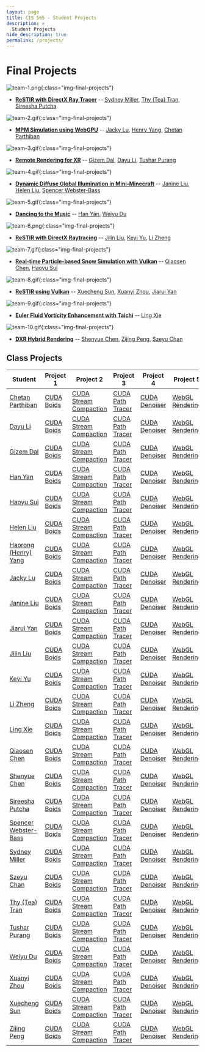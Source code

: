 ```yaml
---
layout: page
title: CIS 565 - Student Projects
description: >
  Student Projects
hide_description: true
permalink: /projects/
---
```


# Final Projects

![team-1.png](/assets/images/projects/team-1.png){:class="img-final-projects"}
* [**ReSTIR with DirectX Ray Tracer**](https://github.com/tatran5/Reservoir-Spatio-Temporal-Importance-Resampling-ReSTIR) -- [Sydney Miller](https://www.linkedin.com/in/sydney-miller-upenn/), [Thy (Tea) Tran](https://www.linkedin.com/in/thy-tran-97a30b148/), [Sireesha Putcha](https://www.linkedin.com/in/sireesha-putcha/)

![team-2.gif](/assets/images/projects/team-2.gif){:class="img-final-projects"}
* [**MPM Simulation using WebGPU**](https://github.com/chetan-parthiban/WebGPUMPM) -- [Jacky Lu](https://www.linkedin.com/in/jacky-lu-506968129/), [Henry Yang](https://www.linkedin.com/in/haorong-henry-yang/), [Chetan Parthiban](https://github.com/chetan-parthiban)

![team-3.gif](/assets/images/projects/team-3.gif){:class="img-final-projects"}
* [**Remote Rendering for XR**](https://github.com/gizemdal/remote-rendering) -- [Gizem Dal](https://www.gizemdal.com/), [Dayu Li](https://www.linkedin.com/in/dayu95/), [Tushar Purang](https://tushvr.com/)

![team-4.gif](/assets/images/projects/team-4.gif){:class="img-final-projects"}
* [**Dynamic Diffuse Global Illumination in Mini-Minecraft**](https://github.com/helenl9098/ddgi_minecraft) -- [Janine Liu](https://www.linkedin.com/in/liujanine/), [Helen Liu](http://liuhanyu.net/), [Spencer Webster-Bass](https://www.linkedin.com/in/spencer-webster-bass/)

![team-5.gif](/assets/images/projects/team-5.gif){:class="img-final-projects"}
* [**Dancing to the Music**](https://github.com/WeiyuDu/Dancing2Music) -- [Han Yan](https://github.com/Tracy-Yan), [Weiyu Du](https://github.com/WeiyuDu)

![team-6.png](/assets/images/projects/team-6.png){:class="img-final-projects"}
* [**ReSTIR with DirectX Raytracing**](https://github.com/lindayukeyi/ReSTIR_DX12) -- [Jilin Liu](https://www.linkedin.com/in/jilin-liu97/), [Keyi Yu](https://www.linkedin.com/in/keyi-linda-yu-8b1178137/), [Li Zheng](https://www.linkedin.com/in/li-zheng-1955ba169/)

![team-7.gif](/assets/images/projects/team-7.gif){:class="img-final-projects"}
* [**Real-time Particle-based Snow Simulation with Vulkan**](https://github.com/giaosame/RealTimeParticleBasedSnowSimulation/) -- [Qiaosen Chen](https://www.linkedin.com/in/qiaosen-chen-725699141/), [Haoyu Sui](http://linkedin.com/in/haoyu-sui-721284192)

![team-8.gif](/assets/images/projects/team-8.gif){:class="img-final-projects"}
* [**ReSTIR using Vulkan**](https://github.com/lukedan/ReSTIR-Vulkan) -- [Xuecheng Sun](https://www.linkedin.com/in/hehehaha12138/), [Xuanyi Zhou](https://www.linkedin.com/in/xuanyi-zhou-661365192/), [Jiarui Yan](https://www.linkedin.com/in/jiarui-yan-a06bb5197/)

![team-9.gif](/assets/images/projects/team-9.gif){:class="img-final-projects"}
* [**Euler Fluid Vorticity Enhancement with Taichi**](https://github.com/Jack12xl/a-toy-fluid-engine) -- [Ling Xie](https://jack12xl.netlify.app/)

![team-10.gif](/assets/images/projects/team-10.gif){:class="img-final-projects"}
* [**DXR Hybrid Rendering**](https://github.com/ZijingPeng/DXR-Hybrid-Rendering) -- [Shenyue Chen](https://www.linkedin.com/in/shenyue-chen-5b2728119/), [Zijing Peng](https://github.com/ZijingPeng), [Szeyu Chan](https://www.linkedin.com/in/szeyuchan11/)

## Class Projects

| Student                                                                   | Project 1         | Project 2                     | Project 3             | Project 4             | Project 5             |
|---------------------------------------------------------------------------|-------------------|-------------------------------|-----------------------|-----------------------|-----------------------|
| [Chetan Parthiban](https://github.com/chetan-parthiban)                   | [CUDA Boids](https://github.com/chetan-parthiban/Project1-CUDA-Flocking)  | [CUDA Stream Compaction](https://github.com/chetan-parthiban/Project2-Stream-Compaction)  | [CUDA Path Tracer](https://github.com/chetan-parthiban/Project3-CUDA-Path-Tracer) | [CUDA Denoiser](https://github.com/chetan-parthiban/Project4-CUDA-Denoiser)   | [WebGL Rendering](https://github.com/chetan-parthiban/Project5-WebGL-Forward-Plus-and-Clustered-Deferred)     |
| [Dayu Li](https://www.linkedin.com/in/dayu95/)                            | [CUDA Boids](https://github.com/UniverseLdy/Project1-CUDA-Flocking)       | [CUDA Stream Compaction](https://github.com/UniverseLdy/Project2-Stream-Compaction)       | [CUDA Path Tracer](https://github.com/UniverseLdy/Project3-CUDA-Path-Tracer)      | [CUDA Denoiser](https://github.com/UniverseLdy/Project4-CUDA-Denoiser)        | [WebGL Rendering](https://github.com/UniverseLdy/Project5-WebGL-Forward-Plus-and-Clustered-Deferred)          |
| [Gizem Dal](https://www.gizemdal.com/)                                    | [CUDA Boids](https://github.com/gizemdal/Project1-CUDA-Flocking)          | [CUDA Stream Compaction](https://github.com/gizemdal/Project2-Stream-Compaction)          | [CUDA Path Tracer](https://github.com/gizemdal/Project3-CUDA-Path-Tracer)         | [CUDA Denoiser](https://github.com/gizemdal/Project4-CUDA-Denoiser)           | [WebGL Rendering](https://github.com/gizemdal/Project5-WebGL-Forward-Plus-and-Clustered-Deferred)             |
| [Han Yan](https://github.com/Tracy-Yan)                                   | [CUDA Boids](https://github.com/Tracy-Yan/Project1-CUDA-Flocking)         | [CUDA Stream Compaction](https://github.com/Tracy-Yan/Project2-Stream-Compaction)         | [CUDA Path Tracer](https://github.com/Tracy-Yan/Project3-CUDA-Path-Tracer)        | [CUDA Denoiser](https://github.com/Tracy-Yan/Project4-CUDA-Denoiser)          | [WebGL Rendering](https://github.com/Tracy-Yan/Project5-WebGL-Forward-Plus-and-Clustered-Deferred)            |
| [Haoyu Sui](http://linkedin.com/in/haoyu-sui-721284192)                   | [CUDA Boids](https://github.com/HaoyuSui/Project1-CUDA-Flocking)          | [CUDA Stream Compaction](https://github.com/HaoyuSui/Project2-Stream-Compaction)          | [CUDA Path Tracer](https://github.com/HaoyuSui/Project3-CUDA-Path-Tracer)         | [CUDA Denoiser](https://github.com/HaoyuSui/Project4-CUDA-Denoiser)           | [WebGL Rendering](https://github.com/HaoyuSui/Project5-WebGL-Forward-Plus-and-Clustered-Deferred)             |
| [Helen Liu](http://liuhanyu.net/)                                         | [CUDA Boids](https://github.com/helenl9098/Project1-CUDA-Flocking)        | [CUDA Stream Compaction](https://github.com/helenl9098/Project2-Stream-Compaction)        | [CUDA Path Tracer](https://github.com/helenl9098/Project3-CUDA-Path-Tracer)       | [CUDA Denoiser](https://github.com/helenl9098/Project4-CUDA-Denoiser)         | [WebGL Rendering](https://github.com/helenl9098/Project5-WebGL-Forward-Plus-and-Clustered-Deferred)           |
| [Haorong (Henry) Yang](https://www.linkedin.com/in/haorong-henry-yang/)   | [CUDA Boids](https://github.com/YangH34/Project1-CUDA-Flocking)           | [CUDA Stream Compaction](https://github.com/YangH34/Project2-Stream-Compaction)           | [CUDA Path Tracer](https://github.com/YangH34/Project3-CUDA-Path-Tracer)          | [CUDA Denoiser](https://github.com/YangH34/Project4-CUDA-Denoiser)            | [WebGL Rendering](https://github.com/YangH34/Project5-WebGL-Forward-Plus-and-Clustered-Deferred)              |
| [Jacky Lu](https://www.linkedin.com/in/jacky-lu-506968129/)               | [CUDA Boids](https://github.com/jackylu0124/Project1-CUDA-Flocking)       | [CUDA Stream Compaction](https://github.com/jackylu0124/Project2-Stream-Compaction)       | [CUDA Path Tracer](https://github.com/jackylu0124/Project3-CUDA-Path-Tracer)      | [CUDA Denoiser](https://github.com/jackylu0124/Project4-CUDA-Denoiser)        | [WebGL Rendering](https://github.com/jackylu0124/Project5-WebGL-Forward-Plus-and-Clustered-Deferred)          |
| [Janine Liu](https://www.linkedin.com/in/liujanine/)                      | [CUDA Boids](https://github.com/j9liu/Project1-CUDA-Flocking)             | [CUDA Stream Compaction](https://github.com/j9liu/Project2-Stream-Compaction)             | [CUDA Path Tracer](https://github.com/j9liu/Project3-CUDA-Path-Tracer)            | [CUDA Denoiser](https://github.com/j9liu/Project4-CUDA-Denoiser)              | [WebGL Rendering](https://github.com/j9liu/Project5-WebGL-Forward-Plus-and-Clustered-Deferred)                |
| [Jiarui Yan](https://www.linkedin.com/in/jiarui-yan-a06bb5197/)           | [CUDA Boids](https://github.com/JerryYan97/Project1-CUDA-Flocking)        | [CUDA Stream Compaction](https://github.com/JerryYan97/Project2-Stream-Compaction)        | [CUDA Path Tracer](https://github.com/JerryYan97/Project3-CUDA-Path-Tracer)       | [CUDA Denoiser](https://github.com/JerryYan97/Project4-CUDA-Denoiser)         | [WebGL Rendering](https://github.com/JerryYan97/Project5-WebGL-Forward-Plus-and-Clustered-Deferred)           |
| [Jilin Liu](https://www.linkedin.com/in/jilin-liu97/)                     | [CUDA Boids](https://github.com/Songsong97/Project1-CUDA-Flocking)        | [CUDA Stream Compaction](https://github.com/Songsong97/Project2-Stream-Compaction)        | [CUDA Path Tracer](https://github.com/Songsong97/Project3-CUDA-Path-Tracer)       | [CUDA Denoiser](https://github.com/Songsong97/Project4-CUDA-Denoiser)         | [WebGL Rendering](https://github.com/Songsong97/Project5-WebGL-Forward-Plus-and-Clustered-Deferred)           |
| [Keyi Yu](https://www.linkedin.com/in/keyi-linda-yu-8b1178137/)           | [CUDA Boids](https://github.com/lindayukeyi/Project1-CUDA-Flocking)       | [CUDA Stream Compaction](https://github.com/lindayukeyi/Project2-Stream-Compaction)       | [CUDA Path Tracer](https://github.com/lindayukeyi/Project3-CUDA-Path-Tracer)      | [CUDA Denoiser](https://github.com/lindayukeyi/Project4-CUDA-Denoiser)        | [WebGL Rendering](https://github.com/lindayukeyi/Project5-WebGL-Forward-Plus-and-Clustered-Deferred)          |
| [Li Zheng](https://www.linkedin.com/in/li-zheng-1955ba169/)               | [CUDA Boids](https://github.com/zhengliii/Project1-CUDA-Flocking)         | [CUDA Stream Compaction](https://github.com/zhengliii/Project2-Stream-Compaction)         | [CUDA Path Tracer](https://github.com/zhengliii/Project3-CUDA-Path-Tracer)        | [CUDA Denoiser](https://github.com/zhengliii/Project4-CUDA-Denoiser)          | [WebGL Rendering](https://github.com/zhengliii/Project5-WebGL-Forward-Plus-and-Clustered-Deferred)            |
| [Ling Xie](https://jack12xl.netlify.app/)                                 | [CUDA Boids](https://github.com/Jack12xl/Project1-CUDA-Flocking)          | [CUDA Stream Compaction](https://github.com/Jack12xl/Project2-Stream-Compaction)          | [CUDA Path Tracer](https://github.com/Jack12xl/Project3-CUDA-Path-Tracer)         | [CUDA Denoiser](https://github.com/Jack12xl/Project4-CUDA-Denoiser)           | [WebGL Rendering](https://github.com/Jack12xl/Project5-WebGL-Forward-Plus-and-Clustered-Deferred)             |
| [Qiaosen Chen](https://www.linkedin.com/in/qiaosen-chen-725699141/)       | [CUDA Boids](https://github.com/giaosame/Project1-CUDA-Flocking)          | [CUDA Stream Compaction](https://github.com/giaosame/Project2-Stream-Compaction)          | [CUDA Path Tracer](https://github.com/giaosame/Project3-CUDA-Path-Tracer)         | [CUDA Denoiser](https://github.com/giaosame/Project4-CUDA-Denoiser)           | [WebGL Rendering](https://github.com/giaosame/Project5-WebGL-Forward-Plus-and-Clustered-Deferred)             |
| [Shenyue Chen](https://www.linkedin.com/in/shenyue-chen-5b2728119/)        | [CUDA Boids](https://github.com/EvsChen/Project1-CUDA-Flocking)          | [CUDA Stream Compaction](https://github.com/EvsChen/Project2-Stream-Compaction)           | [CUDA Path Tracer](https://github.com/EvsChen/Project3-CUDA-Path-Tracer)          | [CUDA Denoiser](https://github.com/EvsChen/Project4-CUDA-Denoiser)            | [WebGL Rendering](https://github.com/EvsChen/Project5-WebGL-Forward-Plus-and-Clustered-Deferred)              |
| [Sireesha Putcha](https://www.linkedin.com/in/sireesha-putcha/)           | [CUDA Boids](https://github.com/Sireesha-Upenn/Project1-CUDA-Flocking)    | [CUDA Stream Compaction](https://github.com/Sireesha-Upenn/Project2-Stream-Compaction)    | [CUDA Path Tracer](https://github.com/Sireesha-Upenn/Project3-CUDA-Path-Tracer)   | [CUDA Denoiser](https://github.com/Sireesha-Upenn/Project4-CUDA-Denoiser)     | [WebGL Rendering](https://github.com/Sireesha-Upenn/Project5-WebGL-Forward-Plus-and-Clustered-Deferred)       |
| [Spencer Webster-Bass](https://www.linkedin.com/in/spencer-webster-bass/) | [CUDA Boids](https://github.com/spencerwb/Project1-CUDA-Flocking)         | [CUDA Stream Compaction](https://github.com/spencerwb/Project2-Stream-Compaction)         | [CUDA Path Tracer](https://github.com/spencerwb/Project3-CUDA-Path-Tracer)        | [CUDA Denoiser](https://github.com/spencerwb/Project4-CUDA-Denoiser)          | [WebGL Rendering](https://github.com/spencerwb/Project5-WebGL-Forward-Plus-and-Clustered-Deferred)            |
| [Sydney Miller](https://www.linkedin.com/in/sydney-miller-upenn/)         | [CUDA Boids](https://github.com/millersy/Project1-CUDA-Flocking)          | [CUDA Stream Compaction](https://github.com/millersy/Project2-Stream-Compaction)          | [CUDA Path Tracer](https://github.com/millersy/Project3-CUDA-Path-Tracer)         | [CUDA Denoiser](https://github.com/millersy/Project4-CUDA-Denoiser)           | [WebGL Rendering](https://github.com/millersy/Project5-WebGL-Forward-Plus-and-Clustered-Deferred)             |
| [Szeyu Chan](https://www.linkedin.com/in/szeyuchan11/)                    | [CUDA Boids](https://github.com/AsteriskChan/Project1-CUDA-Flocking)      | [CUDA Stream Compaction](https://github.com/AsteriskChan/Project2-Stream-Compaction)      | [CUDA Path Tracer](https://github.com/AsteriskChan/Project3-CUDA-Path-Tracer)     | [CUDA Denoiser](https://github.com/AsteriskChan/Project4-CUDA-Denoiser)       | [WebGL Rendering](https://github.com/AsteriskChan/Project5-WebGL-Forward-Plus-and-Clustered-Deferred)         |
| [Thy (Tea) Tran](https://www.linkedin.com/in/thy-tran-97a30b148/)         | [CUDA Boids](https://github.com/tatran5/Project1-CUDA-Flocking)           | [CUDA Stream Compaction](https://github.com/tatran5/Project2-Stream-Compaction)           | [CUDA Path Tracer](https://github.com/tatran5/Project3-CUDA-Path-Tracer)          | [CUDA Denoiser](https://github.com/tatran5/Project4-CUDA-Denoiser)            | [WebGL Rendering](https://github.com/tatran5/Project5-WebGL-Forward-Plus-and-Clustered-Deferred)              |
| [Tushar Purang](https://tushvr.com/)                                      | [CUDA Boids](https://github.com/tusadi/Project1-CUDA-Flocking)            | [CUDA Stream Compaction](https://github.com/tusadi/Project2-Stream-Compaction)            | [CUDA Path Tracer](https://github.com/tusadi/Project3-CUDA-Path-Tracer)           | [CUDA Denoiser](https://github.com/tusadi/Project4-CUDA-Denoiser)             | [WebGL Rendering](https://github.com/tusadi/Project5-WebGL-Forward-Plus-and-Clustered-Deferred)               |
| [Weiyu Du](https://github.com/WeiyuDu)                                    | [CUDA Boids](https://github.com/WeiyuDu/Project1-CUDA-Flocking)           | [CUDA Stream Compaction](https://github.com/WeiyuDu/Project2-Stream-Compaction)           | [CUDA Path Tracer](https://github.com/WeiyuDu/Project3-CUDA-Path-Tracer)          | [CUDA Denoiser](https://github.com/WeiyuDu/Project4-CUDA-Denoiser)            | [WebGL Rendering](https://github.com/WeiyuDu/Project5-WebGL-Forward-Plus-and-Clustered-Deferred)              |
| [Xuanyi Zhou](https://www.linkedin.com/in/xuanyi-zhou-661365192/)         | [CUDA Boids](https://github.com/lukedan/Project1-CUDA-Flocking)           | [CUDA Stream Compaction](https://github.com/lukedan/Project2-Stream-Compaction)           | [CUDA Path Tracer](https://github.com/lukedan/Project3-CUDA-Path-Tracer)          | [CUDA Denoiser](https://github.com/lukedan/Project4-CUDA-Denoiser)            | [WebGL Rendering](https://github.com/lukedan/Project5-WebGL-Forward-Plus-and-Clustered-Deferred)              |
| [Xuecheng Sun](https://www.linkedin.com/in/hehehaha12138/)                | [CUDA Boids](https://github.com/hehehaha12139/Project1-CUDA-Flocking)     | [CUDA Stream Compaction](https://github.com/hehehaha12139/Project2-Stream-Compaction)     | [CUDA Path Tracer](https://github.com/hehehaha12139/Project3-CUDA-Path-Tracer)    | [CUDA Denoiser](https://github.com/hehehaha12139/Project4-CUDA-Denoiser)      | [WebGL Rendering](https://github.com/hehehaha12139/Project5-WebGL-Forward-Plus-and-Clustered-Deferred)        |
| [Zijing Peng](https://github.com/ZijingPeng)                              | [CUDA Boids](https://github.com/ZijingPeng/Project1-CUDA-Flocking)        | [CUDA Stream Compaction](https://github.com/ZijingPeng/Project2-Stream-Compaction)        | [CUDA Path Tracer](https://github.com/ZijingPeng/Project3-CUDA-Path-Tracer)       | [CUDA Denoiser](https://github.com/ZijingPeng/Project4-CUDA-Denoiser)         | [WebGL Rendering](https://github.com/ZijingPeng/Project5-WebGL-Forward-Plus-and-Clustered-Deferred)           |

